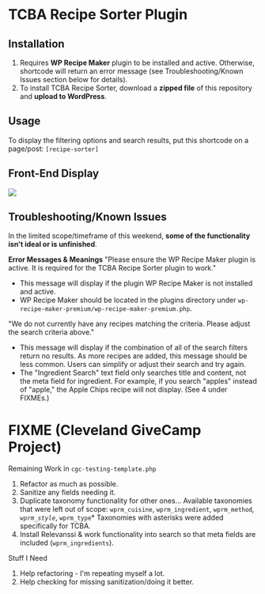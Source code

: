 # TCBA Recipe Sorter Plugin

Installation
------
1. Requires **WP Recipe Maker** plugin to be installed and active. Otherwise, shortcode will return an error message (see Troubleshooting/Known Issues section below for details).
2. To install TCBA Recipe Sorter, download a **zipped file** of this repository and **upload to WordPress**.

Usage
------
To display the filtering options and search results, put this shortcode on a page/post:
`[recipe-sorter]`

Front-End Display
------
![](recipe-filter-pea.gif)

Troubleshooting/Known Issues
------
In the limited scope/timeframe of this weekend, **some of the functionality isn't ideal or is unfinished**.

**Error Messages & Meanings**
"Please ensure the WP Recipe Maker plugin is active. It is required for the TCBA Recipe Sorter plugin to work."
- This message will display if the plugin WP Recipe Maker is not installed and active.
- WP Recipe Maker should be located in the plugins directory under `wp-recipe-maker-premium/wp-recipe-maker-premium.php`.

"We do not currently have any recipes matching the criteria. Please adjust the search criteria above."
- This message will display if the combination of all of the search filters return no results. As more recipes are added, this message should be less common. Users can simplify or adjust their search and try again.
- The "Ingredient Search" text field only searches title and content, not the meta field for ingredient. For example, if you search "apples" instead of "apple," the Apple Chips recipe will not display. (See 4 under FIXMEs.)

# FIXME (Cleveland GiveCamp Project)
Remaining Work in `cgc-testing-template.php`
1. Refactor as much as possible.
2. Sanitize any fields needing it.
3. Duplicate taxonomy functionality for other ones...
Available taxonomies that were left out of scope: `wprm_cuisine`, `wprm_ingredient`, `wprm_method`*, `wprm_style`*, `wprm_type`*
Taxonomies with asterisks were added specifically for TCBA.
4. Install Relevanssi & work functionality into search so that meta fields are included (`wprm_ingredients`).

Stuff I Need
1. Help refactoring - I'm repeating myself a lot.
2. Help checking for missing sanitization/doing it better.
